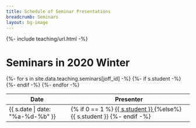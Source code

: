 ```yaml
---
title: Schedule of Seminar Presentations
breadcrumb: Seminars
layout: bg-image
---
```

{%- include teaching/url.html -%}
<div class="card">
  <h1 class="card-header">
    Seminars in 2020 Winter
  </h1>
  <div class="card-body">
    <table class="table table-striped">
      <thead>
        <tr>
          <th scope="col">Date</th>
          <th scope="col">Presenter</th>
        </tr>
      </thead>
      <tbody>
    {%- for s in site.data.teaching.seminars[joff_id] -%}
      {%- if s.student -%}
        <tr>
          <td>{{ s.date | date: "%a-%d-%b" }}</td>
          <td>
            {% if 0 == 1 %}
            <a target="_blank"{%comment %}_{% endcomment %}
            href="{{ s.student | replace: " ","-" }}.html">
              {{ s.student }}
            </a>
            {%else%}
              {{ s.student }}
            {%- endif -%}  
          </td>
        </tr>
      {%- endif -%}
    {%- endfor -%}
      </tbody>
    </table>
  </div>
</div>
